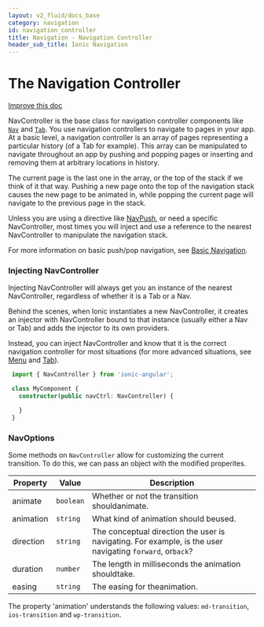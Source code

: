```yaml
---
layout: v2_fluid/docs_base
category: navigation
id: navigation_controller
title: Navigation - Navigation Controller
header_sub_title: Ionic Navigation
---
```


<h1 class="title">The Navigation Controller</h1>

<a class="improve-v2-docs" href='https://github.com/driftyco/ionic-site/edit/master/content/docs/v2/navigation/navigation-controller/index.md'>
  Improve this doc
</a>

NavController is the base class for navigation controller components like
[`Nav`](../../api/components/nav/Nav/) and [`Tab`](../../components/tabs/Tab/). You use navigation controllers
to navigate to pages in your app. At a basic level, a
navigation controller is an array of pages representing a particular history
(of a Tab for example). This array can be manipulated to navigate throughout
an app by pushing and popping pages or inserting and removing them at
arbitrary locations in history.

The current page is the last one in the array, or the top of the stack if we
think of it that way. Pushing a new page onto the top of the
navigation stack causes the new page to be animated in, while popping
the current page will navigate to the previous page in the stack.

Unless you are using a directive like [NavPush](../../api/components/nav/NavPush/), or need a
specific NavController, most times you will inject and use a reference to the
nearest NavController to manipulate the navigation stack.

For more information on basic push/pop navigation, see [Basic Navigation](../#basic_navigation).

<h3 id="injecting_nav_controller">Injecting NavController</h3>

Injecting NavController will always get you an instance of the nearest
NavController, regardless of whether it is a Tab or a Nav.

Behind the scenes, when Ionic instantiates a new NavController, it creates an
injector with NavController bound to that instance (usually either a Nav or
Tab) and adds the injector to its own providers.

Instead, you can inject NavController and know that it is the correct
navigation controller for most situations (for more advanced situations, see
[Menu](../../api/components/menu/Menu/) and [Tab](../../api/components/tabs/Tab/)).

```ts
 import { NavController } from 'ionic-angular';

 class MyComponent {
   constructor(public navCtrl: NavController) {

   }
 }
```

<h3 id="navoptions">NavOptions</h3>

Some methods on `NavController` allow for customizing the current transition.
To do this, we can pass an object with the modified properites.


| Property  | Value     |Description                                                                                                |
|-----------|-----------|-----------------------------------------------------------------------------------------------------------|
| animate   | `boolean` | Whether or not the transition shouldanimate.                                                              |
| animation | `string`  | What kind of animation should beused.                                                                     |
| direction | `string`  | The conceptual direction the user is navigating. For example, is the user navigating `forward`, or`back`? |
| duration  | `number`  | The length in milliseconds the animation shouldtake.                                                      |
| easing    | `string`  | The easing for theanimation.                                                                              |

The property 'animation' understands the following values: `md-transition`, `ios-transition` and `wp-transition`.